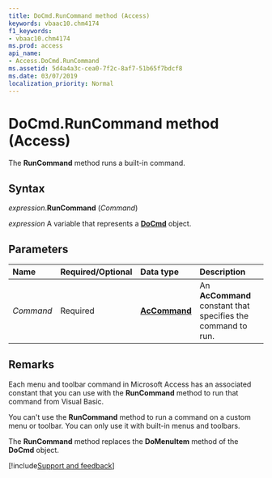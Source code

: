 ```yaml
---
title: DoCmd.RunCommand method (Access)
keywords: vbaac10.chm4174
f1_keywords:
- vbaac10.chm4174
ms.prod: access
api_name:
- Access.DoCmd.RunCommand
ms.assetid: 5d4a4a3c-cea0-7f2c-8af7-51b65f7bdcf8
ms.date: 03/07/2019
localization_priority: Normal
---
```



# DoCmd.RunCommand method (Access)

The **RunCommand** method runs a built-in command.


## Syntax

_expression_.**RunCommand** (_Command_)

_expression_ A variable that represents a **[DoCmd](Access.DoCmd.md)** object.


## Parameters

|Name|Required/Optional|Data type|Description|
|:-----|:-----|:-----|:-----|
| _Command_|Required|**[AcCommand](Access.AcCommand.md)**|An **AcCommand** constant that specifies the command to run.|

## Remarks

Each menu and toolbar command in Microsoft Access has an associated constant that you can use with the **RunCommand** method to run that command from Visual Basic.

You can't use the **RunCommand** method to run a command on a custom menu or toolbar. You can only use it with built-in menus and toolbars.

The **RunCommand** method replaces the **DoMenuItem** method of the **DoCmd** object.




[!include[Support and feedback](~/includes/feedback-boilerplate.md)]
